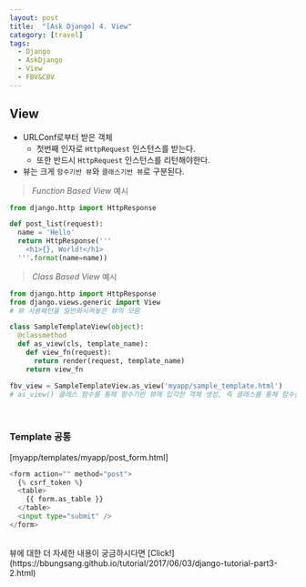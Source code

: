 ```yaml
---
layout: post
title:  "[Ask Django] 4. View"
category: [travel]
tags:
  - Django
  - AskDjango
  - View
  - FBV&CBV
---
```


## View
- URLConf로부터 받은 객체
  - 첫번째 인자로 `HttpRequest` 인스턴스를 받는다.
  - 또한 반드시 `HttpRequest` 인스턴스를 리턴해야한다.
- 뷰는 크게 `함수기반 뷰`와 `클래스기반 뷰`로 구분된다.

> *Function Based View* 예시

```python
from django.http import HttpResponse

def post_list(request):
  name = 'Hello'
  return HttpResponse('''
    <h1>{}, World!</h1>
  '''.format(name=name))
```

> *Class Based View* 예시

```python
from django.http import HttpResponse
from django.views.generic import View
# 뷰 사용패턴을 일반화시켜놓은 뷰의 모음

class SampleTemplateView(object):
  @classmethod
  def as_view(cls, template_name):
    def view_fn(request):
      return render(request, template_name)
    return view_fn

fbv_view = SampleTemplateView.as_view('myapp/sample_template.html')
# as_view() 클래스 함수를 통해 함수기반 뷰에 입각한 객체 생성, 즉 클래스를 통해 함수를 호출
```
<br>

### Template 공통
[myapp/templates/myapp/post_form.html]
```python
<form action="" method="post">
  {% csrf_token %}
  <table>
    {{ form.as_table }}    
  </table>
  <input type="submit" />
</form>
```
<br>
뷰에 대한 더 자세한 내용이 궁금하시다면 [Click!](https://bbungsang.github.io/tutorial/2017/06/03/django-tutorial-part3-2.html)
